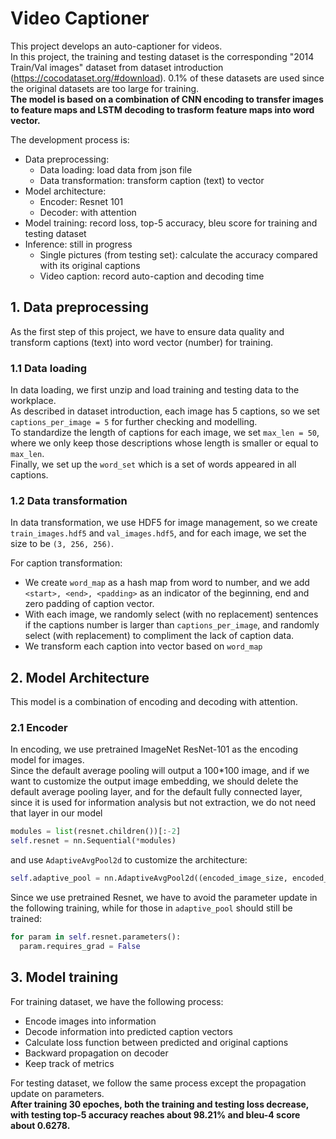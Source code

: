 # Video Captioner
This project develops an auto-captioner for videos.   
In this project, the training and testing dataset is the corresponding "2014 Train/Val images" dataset from dataset introduction (https://cocodataset.org/#download). 0.1% of these datasets are used since the original datasets are too large for training.  
**The model is based on a combination of CNN encoding to transfer images to feature maps and LSTM decoding to trasform feature maps into word vector.**  

 
The development process is:
* Data preprocessing:
  * Data loading: load data from json file
  * Data transformation: transform caption (text) to vector
* Model architecture:
  * Encoder: Resnet 101
  * Decoder: with attention
* Model training: record loss, top-5 accuracy, bleu score for training and testing dataset
* Inference: still in progress
  * Single pictures (from testing set): calculate the accuracy compared with its original captions
  * Video caption: record auto-caption and decoding time

## 1. Data preprocessing
As the first step of this project, we have to ensure data quality and transform captions (text) into word vector (number) for training. 

### 1.1 Data loading
In data loading, we first unzip and load training and testing data to the workplace.   
As described in dataset introduction, each image has 5 captions, so we set `captions_per_image = 5` for further checking and modelling.  
To standardize the length of captions for each image, we set `max_len = 50`, where we only keep those descriptions whose length is smaller or equal to `max_len`.   
Finally, we set up the `word_set` which is a set of words appeared in all captions.  

### 1.2 Data transformation
In data transformation, we use HDF5 for image management, so we create `train_images.hdf5` and `val_images.hdf5`, and for each image, we set the size to be `(3, 256, 256)`.  
  
For caption transformation:  
* We create `word_map` as a hash map from word to number, and we add `<start>, <end>, <padding>` as an indicator of the beginning, end and zero padding of caption vector.
* With each image, we randomly select (with no replacement) sentences if the captions number is larger than `captions_per_image`, and randomly select (with replacement) to compliment the lack of caption data.
* We transform each caption into vector based on `word_map`


## 2. Model Architecture
This model is a combination of encoding and decoding with attention.

### 2.1 Encoder
In encoding, we use pretrained ImageNet ResNet-101 as the encoding model for images.  
Since the default average pooling will output a 100*100 image, and if we want to customize the output image embedding, we should delete the default average pooling layer, and for the default fully connected layer, since it is used for information analysis but not extraction, we do not need that layer in our model
```python
modules = list(resnet.children())[:-2]
self.resnet = nn.Sequential(*modules)
```
and use `AdaptiveAvgPool2d` to customize the architecture:
```python
self.adaptive_pool = nn.AdaptiveAvgPool2d((encoded_image_size, encoded_image_size))
``` 
Since we use pretrained Resnet, we have to avoid the parameter update in the following training, while for those in `adaptive_pool` should still be trained:
```python
for param in self.resnet.parameters():
  param.requires_grad = False
```

## 3. Model training
For training dataset, we have the following process:
* Encode images into information
* Decode information into predicted caption vectors
* Calculate loss function between predicted and original captions
* Backward propagation on decoder 
* Keep track of metrics

For testing dataset, we follow the same process except the propagation update on parameters.  
**After training 30 epoches, both the training and testing loss decrease, with testing top-5 accuracy reaches about 98.21% and bleu-4 score about 0.6278.**